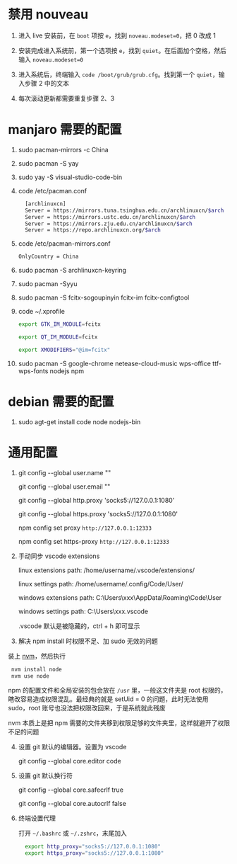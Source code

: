 # 禁用 nouveau

1. 进入 live 安装前，在 `boot` 项按 `e`，找到 `noveau.modeset=0`，把 0 改成 1

2. 安装完成进入系统前，第一个选项按 `e`，找到 `quiet`。在后面加个空格，然后输入 `noveau.modeset=0`

3. 进入系统后，终端输入 `code /boot/grub/grub.cfg`。找到第一个 `quiet`，输入步骤 2 中的文本

4. 每次滚动更新都需要重复步骤 2、3

# manjaro 需要的配置

1.  sudo pacman-mirrors -c China

2.  sudo pacman -S yay

3.  sudo yay -S visual-studio-code-bin

4.  code /etc/pacman.conf

    ```bash
      [archlinuxcn]
      Server = https://mirrors.tuna.tsinghua.edu.cn/archlinuxcn/$arch
      Server = https://mirrors.ustc.edu.cn/archlinuxcn/$arch
      Server = https://mirrors.zju.edu.cn/archlinuxcn/$arch
      Server = https://repo.archlinuxcn.org/$arch
    ```

5.  code /etc/pacman-mirrors.conf

    ```bash
    OnlyCountry = China
    ```

6.  sudo pacman -S archlinuxcn-keyring

7.  sudo pacman -Syyu

8.  sudo pacman -S fcitx-sogoupinyin fcitx-im fcitx-configtool

9.  code ~/.xprofile

    ```bash
    export GTK_IM_MODULE=fcitx

    export QT_IM_MODULE=fcitx

    export XMODIFIERS="@im=fcitx"
    ```

10. sudo pacman -S google-chrome netease-cloud-music wps-office ttf-wps-fonts nodejs npm

# debian 需要的配置

1. sudo agt-get install code node nodejs-bin

# 通用配置

1. git config --global user.name ""

   git config --global user.email ""

   git config --global http.proxy 'socks5://127.0.0.1:1080'

   git config --global https.proxy 'socks5://127.0.0.1:1080'

   npm config set proxy `http://127.0.0.1:12333`

   npm config set https-proxy `http://127.0.0.1:12333`

2. 手动同步 vscode extensions

   linux extensions path: /home/username/.vscode/extensions/

   linux settings path: /home/username/.config/Code/User/

   windows extensions path: C:\Users\xxx\AppData\Roaming\Code\User

   windows settings path: C:\Users\xxx\.vscode

   .vscode 默认是被隐藏的，ctrl + h 即可显示

3. 解决 npm install 时权限不足、加 sudo 无效的问题

  装上 [nvm](https://github.com/nvm-sh/nvm#install--update-script)，然后执行

   ```bash
    nvm install node
    nvm use node
   ```
  npm 的配置文件和全局安装的包会放在 `/usr` 里，一般这文件夹是 root 权限的，瞎改容易造成权限混乱。最经典的就是 setUid = 0 的问题，此时无法使用 sudo，root 账号也没法把权限改回来，于是系统就此残废
  
  nvm 本质上是把 npm 需要的文件夹移到权限足够的文件夹里，这样就避开了权限不足的问题

4. 设置 git 默认的编辑器。设置为 vscode

   git config --global core.editor code

5. 设置 git 默认换行符

   git config --global core.safecrlf true

   git config --global core.autocrlf false

6. 终端设置代理

   打开 `~/.bashrc` 或 `~/.zshrc`，末尾加入

   ```bash
     export http_proxy="socks5://127.0.0.1:1080"
     export https_proxy="socks5://127.0.0.1:1080"
   ```
